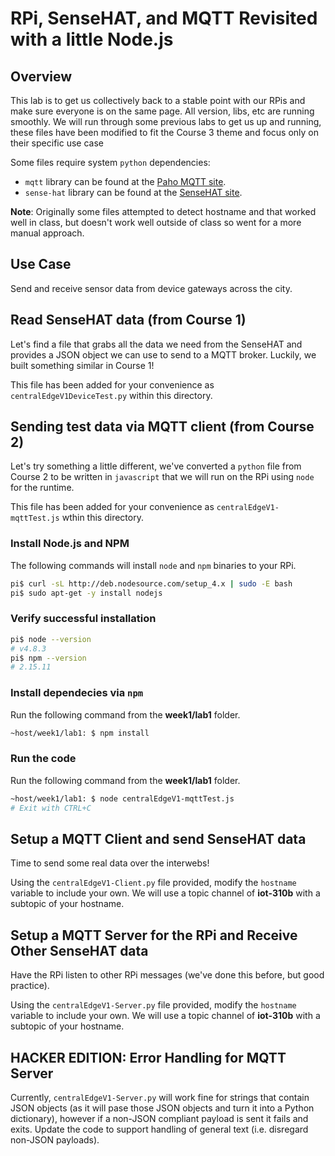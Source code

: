 # RPi, SenseHAT, and MQTT Revisited with a little Node.js

## Overview

This lab is to get us collectively back to a stable point with our RPis and make sure everyone is on the same page. All version, libs, etc are running smoothly. We will run through some previous labs to get us up and running, these files have been modified to fit the Course 3 theme and focus only on their specific use case

Some files require system `python` dependencies:
- `mqtt` library can be found at the [Paho MQTT site](https://pypi.python.org/pypi/paho-mqtt/1.1#installation).
- `sense-hat` library can be found at the [SenseHAT site](https://github.com/RPi-Distro/python-sense-hat).

**Note**: Originally some files attempted to detect hostname and that worked well in class, but doesn't work well outside of class so went for a more manual approach. 

## Use Case

Send and receive sensor data from device gateways across the city.

## Read SenseHAT data (from Course 1)

Let's find a file that grabs all the data we need from the SenseHAT and provides a JSON object we can use to send to a MQTT broker. Luckily, we built something similar in Course 1!

This file has been added for your convenience as `centralEdgeV1DeviceTest.py` within this directory. 

## Sending test data via MQTT client (from Course 2)

Let's try something a little different, we've converted a `python` file from Course 2 to be written in `javascript` that we will run on the RPi using `node` for the runtime.

This file has been added for your convenience as `centralEdgeV1-mqttTest.js` wthin this directory.

### Install Node.js and NPM

The following commands will install `node` and `npm` binaries to your RPi.

```bash
pi$ curl -sL http://deb.nodesource.com/setup_4.x | sudo -E bash
pi$ sudo apt-get -y install nodejs
```

### Verify successful installation

```bash
pi$ node --version
# v4.8.3
pi$ npm --version
# 2.15.11
```

### Install dependecies via `npm`

Run the following command from the **week1/lab1** folder.

```bash
~host/week1/lab1: $ npm install
```

### Run the code

Run the following command from the **week1/lab1** folder.

```bash
~host/week1/lab1: $ node centralEdgeV1-mqttTest.js
# Exit with CTRL+C
``` 

## Setup a MQTT Client and send SenseHAT data

Time to send some real data over the interwebs!

Using the `centralEdgeV1-Client.py` file provided, modify the `hostname` variable to include your own. We will use a topic channel of **iot-310b** with a subtopic of your hostname.


## Setup a MQTT Server for the RPi and Receive Other SenseHAT data

Have the RPi listen to other RPi messages (we've done this before, but good practice). 

Using the `centralEdgeV1-Server.py` file provided, modify the `hostname` variable to include your own. We will use a topic channel of **iot-310b** with a subtopic of your hostname.

## HACKER EDITION: Error Handling for MQTT Server

Currently, `centralEdgeV1-Server.py` will work fine for strings that contain JSON objects (as it will pase those JSON objects and turn it into a Python dictionary), however if a non-JSON compliant payload is sent it fails and exits. Update the code to support handling of general text (i.e. disregard non-JSON payloads).